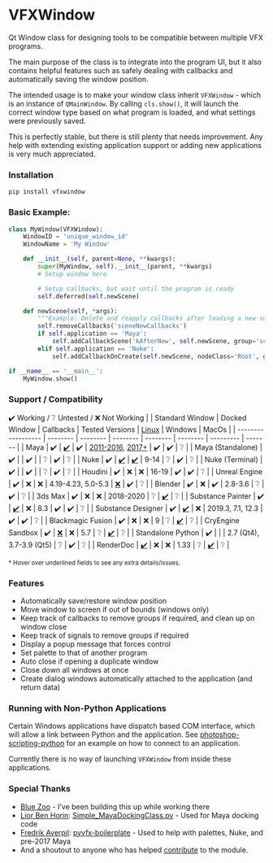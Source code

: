 # VFXWindow
Qt Window class for designing tools to be compatible between multiple VFX programs.

The main purpose of the class is to integrate into the program UI, but it also contains helpful features such as safely dealing with callbacks and automatically saving the window position.

The intended usage is to make your window class inherit `VFXWindow` - which is an instance of `QMainWindow`. By calling `cls.show()`, it will launch the correct window type based on what program is loaded, and what settings were previously saved.

This is perfectly stable, but there is still plenty that needs improvement. Any help with extending existing application support or adding new applications is very much appreciated.

### Installation
    pip install vfxwindow

### Basic Example:
```python
class MyWindow(VFXWindow):
    WindowID = 'unique_window_id'
    WindowName = 'My Window'

    def __init__(self, parent=None, **kwargs):
        super(MyWindow, self).__init__(parent, **kwargs)
        # Setup window here

        # Setup callbacks, but wait until the program is ready
        self.deferred(self.newScene)

    def newScene(self, *args):
        """Example: Delete and reapply callbacks after loading a new scene."""
        self.removeCallbacks('sceneNewCallbacks')
        if self.application == 'Maya':
            self.addCallbackScene('kAfterNew', self.newScene, group='sceneNewCallbacks')
        elif self.application == 'Nuke':
            self.addCallbackOnCreate(self.newScene, nodeClass='Root', group='sceneNewCallbacks')

if __name__ == '__main__':
    MyWindow.show()
```

### Support / Compatibility
✔️ Working  /  ❔ Untested  /  ❌ Not Working
|                    | Standard Window | Docked Window | Callbacks | Tested Versions | [Linux](# "Tested in Linux Mint.")  | Windows | MacOs |
| ------------------ | -------- | -------- | -------- | -------- | -------- | --------- | ------- |
| Maya               | ✔️ | [✔️](# "Uses `workspaceControl` or falls back to `dockControl` for pre Maya 2017, saves/restores location of window.") | ✔️ | [2011-2016](# "Docked windows use `dockControl`, tested lightly on 2016."), [2017+](# "Docked windows use `workspaceControl`.") | ✔️ | ✔️ | ❔ |
| Maya (Standalone)  | ✔️ | | ✔️ | | ❔ | ✔️ | ❔ |
| Nuke               | ✔️ | [✔️](# "Uses `registerWidgetAsPanel` to dock window in a panel, saves/restores location of panel only when docked (not floating).") | [✔️](# "Callbacks are only active while the window has focus. It is recommended to define a `checkForChanges()` method which will be run each time the callbacks get reactivated.") | 9-14 | ❔ | ✔️ | ❔ |
| Nuke (Terminal)    | ✔️ | | ✔️ | | ❔ | ✔️ | ❔ |
| Houdini            | ✔️ | ❌ | ❌ | 16-19 | ✔️ | ✔️ | ❔ |
| Unreal Engine      | ✔️ | ❌ | ❌ | 4.19-4.23, 5.0-5.3 | [❌](# "Tested on UE5.") | ✔️ | ❔ |
| Blender            | ✔️ | ❌ | ✔️ | 2.8-3.6 | ❔ | ✔️ | ❔ |
| 3ds Max            | ✔️ | ❌ | ❌ | 2018-2020 | ❔ | [✔️](# "Tested previously but unable to confirm.") | ❔ |
| Substance Painter  | ✔️ | [✔️](# "Uses `substance_painter.ui.add_dock_widget`, does not save/restore location of window.") | ❌ | 8.3 | ✔️ | ✔️ | ❔ |
| Substance Designer | ✔️ | [✔️](# "Uses `sd.getContext().getSDApplication().getQtForPythonUIMgr().newDockWidget`, does not save/restore location of window.") | ❌ | 2019.3, 7.1, 12.3 | ✔️ | ✔️ | ❔ |
| Blackmagic Fusion  | ✔️ | ❌ | ❌ | 9 | ❔ | [✔️](# "Unable to read Fusion version, and causes recursion error if calling `show`/`hide`/`setVisible`.") | ❔ |
| CryEngine Sandbox  | ✔️ | [❌](# "There's a `SandboxBridge.register_window` function, but I was not able to figure it out.") | ❌ | 5.7 | ❔ | [✔️](# "Causes recursion error if calling `show`/`hide`/`setVisible`.") | ❔ |
| Standalone Python  | ✔️ | | | 2.7 (Qt4), 3.7-3.9 (Qt5) | ❔ | ✔️ | ❔ |
| RenderDoc          | [✔️](# "Only runs in the interactive shell, not the script editor.") | ❌ | ❌ | 1.33 | ❔ | [✔️](# "Causes recursion error if calling `show`/`hide`, and crashes when calling `setVisible`.") | ❔ |

<sub>* Hover over underlined fields to see any extra details/issues.</sub>

### Features
 - Automatically save/restore window position
 - Move window to screen if out of bounds (windows only)
 - Keep track of callbacks to remove groups if required, and clean up on window close
 - Keep track of signals to remove groups if required
 - Display a popup message that forces control
 - Set palette to that of another program
 - Auto close if opening a duplicate window
 - Close down all windows at once
 - Create dialog windows automatically attached to the application (and return data)

### Running with Non-Python Applications
Certain Windows applications have dispatch based COM interface, which will allow a link between Python and the application. See [photoshop-scripting-python](https://github.com/lohriialo/photoshop-scripting-python) for an example on how to connect to an application.

Currently there is no way of launching `VFXWindow` from inside these applications.

### Special Thanks
 - [Blue Zoo](https://www.blue-zoo.co.uk/) - I've been building this up while working there
 - [Lior Ben Horin](https://gist.github.com/liorbenhorin): [Simple_MayaDockingClass.py](https://gist.github.com/liorbenhorin/69da10ec6f22c6d7b92deefdb4a4f475) - Used for Maya docking code
 - [Fredrik Averpil](https://github.com/fredrikaverpil): [pyvfx-boilerplate](https://github.com/fredrikaverpil/pyvfx-boilerplate) - Used to help with palettes, Nuke, and pre-2017 Maya
 - And a shoutout to anyone who has helped [contribute](https://github.com/huntfx/vfxwindow/graphs/contributors) to the module.
